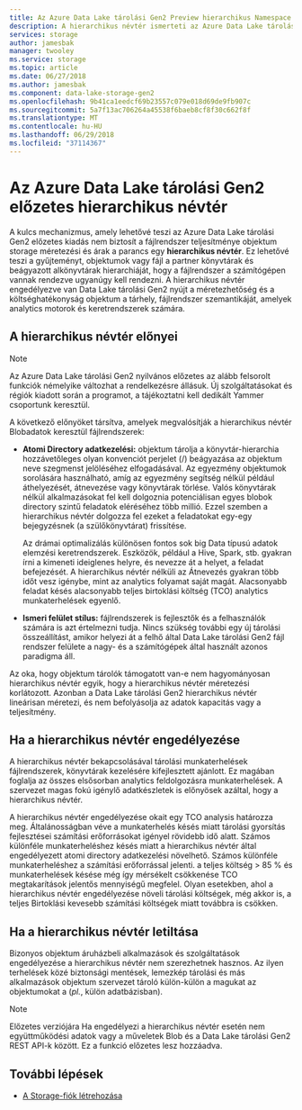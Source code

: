 ```yaml
---
title: Az Azure Data Lake tárolási Gen2 Preview hierarchikus Namespace
description: A hierarchikus névtér ismerteti az Azure Data Lake tárolási Gen2 előzetes
services: storage
author: jamesbak
manager: twooley
ms.service: storage
ms.topic: article
ms.date: 06/27/2018
ms.author: jamesbak
ms.component: data-lake-storage-gen2
ms.openlocfilehash: 9b41ca1eedcf69b23557c079e018d69de9fb907c
ms.sourcegitcommit: 5a7f13ac706264a45538f6baeb8cf8f30c662f8f
ms.translationtype: MT
ms.contentlocale: hu-HU
ms.lasthandoff: 06/29/2018
ms.locfileid: "37114367"
---
```

# <a name="azure-data-lake-storage-gen2-preview-hierarchical-namespace"></a>Az Azure Data Lake tárolási Gen2 előzetes hierarchikus névtér

A kulcs mechanizmus, amely lehetővé teszi az Azure Data Lake tárolási Gen2 előzetes kiadás nem biztosít a fájlrendszer teljesítménye objektum storage méretezési és árak a parancs egy **hierarchikus névtér**. Ez lehetővé teszi a gyűjteményt, objektumok vagy fájl a partner könyvtárak és beágyazott alkönyvtárak hierarchiáját, hogy a fájlrendszer a számítógépen vannak rendezve ugyanúgy kell rendezni. A hierarchikus névtér engedélyezve van Data Lake tárolási Gen2 nyújt a méretezhetőség és a költséghatékonyság objektum a tárhely, fájlrendszer szemantikáját, amelyek analytics motorok és keretrendszerek számára.

## <a name="the-benefits-of-the-hierarchical-namespace"></a>A hierarchikus névtér előnyei

> [!NOTE]
> Az Azure Data Lake tárolási Gen2 nyilvános előzetes az alább felsorolt funkciók némelyike változhat a rendelkezésre állásuk. Új szolgáltatásokat és régiók kiadott során a programot, a tájékoztatni kell dedikált Yammer csoportunk keresztül.  

A következő előnyöket társítva, amelyek megvalósítják a hierarchikus névtér Blobadatok keresztül fájlrendszerek:

- **Atomi Directory adatkezelési:** objektum tárolja a könyvtár-hierarchia hozzávetőleges olyan konvenciót perjelet (/) beágyazása az objektum neve szegmenst jelöléséhez elfogadásával. Az egyezmény objektumok sorolására használható, amíg az egyezmény segítség nélkül például áthelyezését, átnevezése vagy könyvtárak törlése. Valós könyvtárak nélkül alkalmazásokat fel kell dolgoznia potenciálisan egyes blobok directory szintű feladatok eléréséhez több millió. Ezzel szemben a hierarchikus névtér dolgozza fel ezeket a feladatokat egy-egy bejegyzésnek (a szülőkönyvtárat) frissítése. 

    Az drámai optimalizálás különösen fontos sok big Data típusú adatok elemzési keretrendszerek. Eszközök, például a Hive, Spark, stb. gyakran írni a kimeneti ideiglenes helyre, és nevezze át a helyet, a feladat befejezését. A hierarchikus névtér nélküli az Átnevezés gyakran több időt vesz igénybe, mint az analytics folyamat saját magát. Alacsonyabb feladat késés alacsonyabb teljes birtoklási költség (TCO) analytics munkaterhelések egyenlő.

- **Ismeri felület stílus:** fájlrendszerek is fejlesztők és a felhasználók számára is azt értelmezni tudja. Nincs szükség további egy új tárolási összeállítást, amikor helyezi át a felhő által Data Lake tárolási Gen2 fájl rendszer felülete a nagy- és a számítógépek által használt azonos paradigma áll.

Az oka, hogy objektum tárolók támogatott van-e nem hagyományosan hierarchikus névtér egyik, hogy a hierarchikus névtér méretezési korlátozott. Azonban a Data Lake tárolási Gen2 hierarchikus névtér lineárisan méretezi, és nem befolyásolja az adatok kapacitás vagy a teljesítmény.

## <a name="when-to-enable-the-hierarchical-namespace"></a>Ha a hierarchikus névtér engedélyezése

A hierarchikus névtér bekapcsolásával tárolási munkaterhelések fájlrendszerek, könyvtárak kezelésére kifejlesztett ajánlott. Ez magában foglalja az összes elsősorban analytics feldolgozásra munkaterhelések. A szervezet magas fokú igénylő adatkészletek is előnyösek azáltal, hogy a hierarchikus névtér.

A hierarchikus névtér engedélyezése okait egy TCO analysis határozza meg. Általánosságban véve a munkaterhelés késés miatt tárolási gyorsítás fejlesztései számítási erőforrásokat igényel rövidebb idő alatt. Számos különféle munkaterheléshez késés miatt a hierarchikus névtér által engedélyezett atomi directory adatkezelési növelhető. Számos különféle munkaterheléshez a számítási erőforrással jelenti. a teljes költség > 85 % és munkaterhelések késése még így mérsékelt csökkenése TCO megtakarítások jelentős mennyiségű megfelel. Olyan esetekben, ahol a hierarchikus névtér engedélyezése növeli tárolási költségek, még akkor is, a teljes Birtoklási kevesebb számítási költségek miatt továbbra is csökken.

## <a name="when-to-disable-the-hierarchical-namespace"></a>Ha a hierarchikus névtér letiltása

Bizonyos objektum áruházbeli alkalmazások és szolgáltatások engedélyezése a hierarchikus névtér nem szerezhetnek hasznos. Az ilyen terhelések közé biztonsági mentések, lemezkép tárolási és más alkalmazások objektum szervezet tároló külön-külön a magukat az objektumokat a (*pl.*, külön adatbázisban).

> [!NOTE]
> Előzetes verziójára Ha engedélyezi a hierarchikus névtér esetén nem együttműködési adatok vagy a műveletek Blob és a Data Lake tárolási Gen2 REST API-k között. Ez a funkció előzetes lesz hozzáadva.

## <a name="next-steps"></a>További lépések

- [A Storage-fiók létrehozása](./quickstart-create-account.md)
